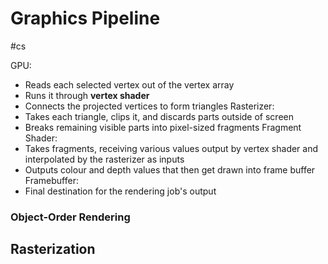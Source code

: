 # Graphics Pipeline
#cs 

GPU:
- Reads each selected vertex out of the vertex array
- Runs it through **vertex shader**
- Connects the projected vertices to form triangles
Rasterizer:
- Takes each triangle, clips it, and discards parts outside of screen
- Breaks remaining visible parts into pixel-sized fragments
Fragment Shader:
- Takes fragments, receiving various values output by vertex shader and interpolated by the rasterizer as inputs
- Outputs colour and depth values that then get drawn into frame buffer
Framebuffer:
- Final destination for the rendering job's output


### Object-Order Rendering


## Rasterization